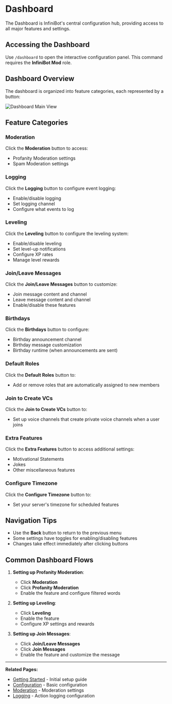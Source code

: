 # Dashboard

The Dashboard is InfiniBot's central configuration hub, providing access to all major features and settings.

## Accessing the Dashboard

Use `/dashboard` to open the interactive configuration panel. This command requires the **InfiniBot Mod** role.

## Dashboard Overview

The dashboard is organized into feature categories, each represented by a button:

![Dashboard Main View](https://example.com/dashboard.png)

## Feature Categories

### Moderation

Click the **Moderation** button to access:
- Profanity Moderation settings
- Spam Moderation settings

### Logging

Click the **Logging** button to configure event logging:
- Enable/disable logging
- Set logging channel
- Configure what events to log

### Leveling

Click the **Leveling** button to configure the leveling system:
- Enable/disable leveling
- Set level-up notifications
- Configure XP rates
- Manage level rewards

### Join/Leave Messages

Click the **Join/Leave Messages** button to customize:
- Join message content and channel
- Leave message content and channel
- Enable/disable these features

### Birthdays

Click the **Birthdays** button to configure:
- Birthday announcement channel
- Birthday message customization
- Birthday runtime (when announcements are sent)

### Default Roles

Click the **Default Roles** button to:
- Add or remove roles that are automatically assigned to new members

### Join to Create VCs

Click the **Join to Create VCs** button to:
- Set up voice channels that create private voice channels when a user joins

### Extra Features

Click the **Extra Features** button to access additional settings:
- Motivational Statements
- Jokes
- Other miscellaneous features

### Configure Timezone

Click the **Configure Timezone** button to:
- Set your server's timezone for scheduled features

## Navigation Tips

- Use the **Back** button to return to the previous menu
- Some settings have toggles for enabling/disabling features
- Changes take effect immediately after clicking buttons

## Common Dashboard Flows

1. **Setting up Profanity Moderation**:
   - Click **Moderation**
   - Click **Profanity Moderation**
   - Enable the feature and configure filtered words

2. **Setting up Leveling**:
   - Click **Leveling**
   - Enable the feature
   - Configure XP settings and rewards

3. **Setting up Join Messages**:
   - Click **Join/Leave Messages**
   - Click **Join Messages**
   - Enable the feature and customize the message

---

**Related Pages:**
- [Getting Started](../getting-started/Getting-Started.md) - Initial setup guide
- [Configuration](../getting-started/Configuration.md) - Basic configuration
- [Moderation](Moderation.md) - Moderation settings
- [Logging](Logging.md) - Action logging configuration
